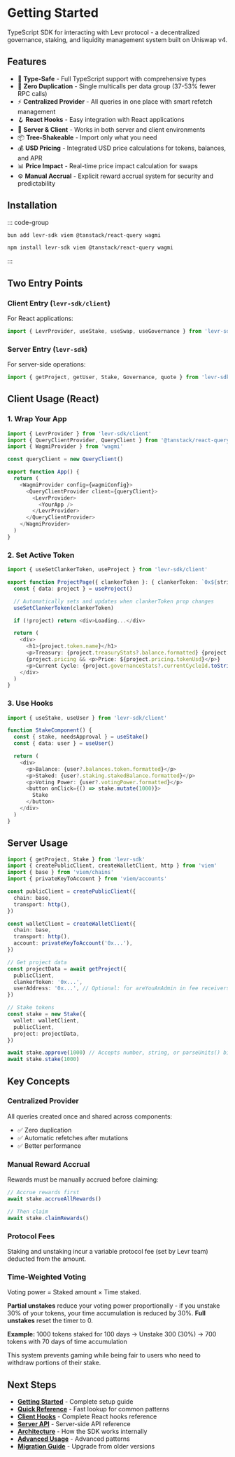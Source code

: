 # Getting Started

TypeScript SDK for interacting with Levr protocol - a decentralized governance, staking, and liquidity management system built on Uniswap v4.

## Features

- 🎯 **Type-Safe** - Full TypeScript support with comprehensive types
- 🔄 **Zero Duplication** - Single multicalls per data group (37-53% fewer RPC calls)
- ⚡ **Centralized Provider** - All queries in one place with smart refetch management
- 🪝 **React Hooks** - Easy integration with React applications
- 🔌 **Server & Client** - Works in both server and client environments
- 📦 **Tree-Shakeable** - Import only what you need
- 💰 **USD Pricing** - Integrated USD price calculations for tokens, balances, and APR
- 📊 **Price Impact** - Real-time price impact calculation for swaps
- ⚙️ **Manual Accrual** - Explicit reward accrual system for security and predictability

## Installation

::: code-group

```bash [bun]
bun add levr-sdk viem @tanstack/react-query wagmi
```

```bash [npm]
npm install levr-sdk viem @tanstack/react-query wagmi
```

:::

## Two Entry Points

### Client Entry (`levr-sdk/client`)

For React applications:

```typescript
import { LevrProvider, useStake, useSwap, useGovernance } from 'levr-sdk/client'
```

### Server Entry (`levr-sdk`)

For server-side operations:

```typescript
import { getProject, getUser, Stake, Governance, quote } from 'levr-sdk'
```

## Client Usage (React)

### 1. Wrap Your App

```typescript
import { LevrProvider } from 'levr-sdk/client'
import { QueryClientProvider, QueryClient } from '@tanstack/react-query'
import { WagmiProvider } from 'wagmi'

const queryClient = new QueryClient()

export function App() {
  return (
    <WagmiProvider config={wagmiConfig}>
      <QueryClientProvider client={queryClient}>
        <LevrProvider>
          <YourApp />
        </LevrProvider>
      </QueryClientProvider>
    </WagmiProvider>
  )
}
```

### 2. Set Active Token

```typescript
import { useSetClankerToken, useProject } from 'levr-sdk/client'

export function ProjectPage({ clankerToken }: { clankerToken: `0x${string}` }) {
  const { data: project } = useProject()

  // Automatically sets and updates when clankerToken prop changes
  useSetClankerToken(clankerToken)

  if (!project) return <div>Loading...</div>

  return (
    <div>
      <h1>{project.token.name}</h1>
      <p>Treasury: {project.treasuryStats?.balance.formatted} {project.token.symbol}</p>
      {project.pricing && <p>Price: ${project.pricing.tokenUsd}</p>}
      <p>Current Cycle: {project.governanceStats?.currentCycleId.toString()}</p>
    </div>
  )
}
```

### 3. Use Hooks

```typescript
import { useStake, useUser } from 'levr-sdk/client'

function StakeComponent() {
  const { stake, needsApproval } = useStake()
  const { data: user } = useUser()

  return (
    <div>
      <p>Balance: {user?.balances.token.formatted}</p>
      <p>Staked: {user?.staking.stakedBalance.formatted}</p>
      <p>Voting Power: {user?.votingPower.formatted}</p>
      <button onClick={() => stake.mutate(1000)}>
        Stake
      </button>
    </div>
  )
}
```

## Server Usage

```typescript
import { getProject, Stake } from 'levr-sdk'
import { createPublicClient, createWalletClient, http } from 'viem'
import { base } from 'viem/chains'
import { privateKeyToAccount } from 'viem/accounts'

const publicClient = createPublicClient({
  chain: base,
  transport: http(),
})

const walletClient = createWalletClient({
  chain: base,
  transport: http(),
  account: privateKeyToAccount('0x...'),
})

// Get project data
const projectData = await getProject({
  publicClient,
  clankerToken: '0x...',
  userAddress: '0x...', // Optional: for areYouAnAdmin in fee receivers
})

// Stake tokens
const stake = new Stake({
  wallet: walletClient,
  publicClient,
  project: projectData,
})

await stake.approve(1000) // Accepts number, string, or parseUnits() bigint
await stake.stake(1000)
```

## Key Concepts

### Centralized Provider

All queries created once and shared across components:

- ✅ Zero duplication
- ✅ Automatic refetches after mutations
- ✅ Better performance

### Manual Reward Accrual

Rewards must be manually accrued before claiming:

```typescript
// Accrue rewards first
await stake.accrueAllRewards()

// Then claim
await stake.claimRewards()
```

### Protocol Fees

Staking and unstaking incur a variable protocol fee (set by Levr team) deducted from the amount.

### Time-Weighted Voting

Voting power = Staked amount × Time staked.

**Partial unstakes** reduce your voting power proportionally - if you unstake 30% of your tokens, your time accumulation is reduced by 30%. **Full unstakes** reset the timer to 0.

**Example:** 1000 tokens staked for 100 days → Unstake 300 (30%) → 700 tokens with 70 days of time accumulation

This system prevents gaming while being fair to users who need to withdraw portions of their stake.

## Next Steps

- **[Getting Started](./getting-started.md)** - Complete setup guide
- **[Quick Reference](./QUICK-REFERENCE.md)** - Fast lookup for common patterns
- **[Client Hooks](./client-hooks/)** - Complete React hooks reference
- **[Server API](./server-api/)** - Server-side API reference
- **[Architecture](./architecture.md)** - How the SDK works internally
- **[Advanced Usage](./advanced-usage.md)** - Advanced patterns
- **[Migration Guide](./MIGRATION-GUIDE.md)** - Upgrade from older versions
